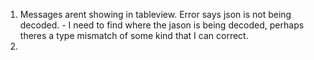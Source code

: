 1. Messages arent showing in tableview. Error says json is not being decoded. - I need to find where the jason is being decoded, perhaps theres a type mismatch of some kind that I can correct. 
2. 
